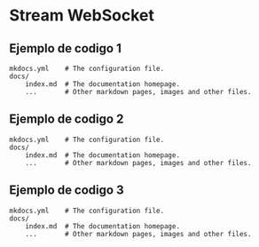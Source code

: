 # Stream WebSocket

## Ejemplo de codigo 1

    mkdocs.yml    # The configuration file.
    docs/
        index.md  # The documentation homepage.
        ...       # Other markdown pages, images and other files.

## Ejemplo de codigo 2

    mkdocs.yml    # The configuration file.
    docs/
        index.md  # The documentation homepage.
        ...       # Other markdown pages, images and other files.        


## Ejemplo de codigo 3

    mkdocs.yml    # The configuration file.
    docs/
        index.md  # The documentation homepage.
        ...       # Other markdown pages, images and other files.  